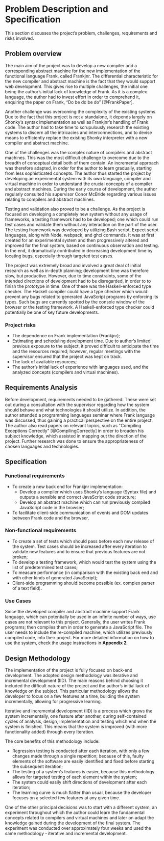 # Problem Description and Specification

This section discusses the project’s problem, challenges, requirements and risks involved.

## Problem overview

The main aim of the project was to develop a new compiler and a corresponding
abstract machine for the new implementation of the functional language Frank,
called Frankjnr. The differential characteristic for the new compiler and abstract
machine is the fact that they would support web development. This gives rise to
multiple challenges, the initial one being the author’s initial lack of knowledge
of Frank. As it is a complex language, the author had to invest effort in order
to comprehend it, enquiring the paper on Frank, “Do be do be do” [@FrankPaper].


Another challenge was overcoming the complexity of the existing systems. Due to the fact that this
project is not a standalone, it depends largely on Shonky’s syntax implementation as well
as Frankjnr’s handling of Frank code. The author had to take time to scrupulously research
the existing systems to discern all the intricacies and interconnections, and to devise means
to efficiently replace the existing Shonky interpreter with a new compiler and abstract machine.


One of the challenges was the complex nature of compilers and abstract machines.
This was the most difficult challenge to overcome due to the breadth of conceptual
detail both of them contain. An incremental approach was therefore adapted, in order
for the author to learn gradually, starting from less sophisticated concepts. The author
thus started the project by developing an experimental system with its own language,
compiler and virtual machine in order to understand the crucial concepts of a compiler and
abstract machines. During the early course of development, the author regularly consulted
his supervisor Conor McBride regarding various issues relating to compilers and abstract machines.


Testing and validation also proved to be a challenge. As the project is focused
on developing a completely new system without any usage of frameworks, a testing
framework had to be developed; one which could run test cases and validate them without
any interaction on the part of the user. The testing framework was developed by utilizing
Bash script, Expect script languages, along with Node, webpack, and ghci commands. It was
at first created for an experimental system and then progressively altered and improved
for the final system, based on continuous observation and testing. In the end, it dramatically
contributed in decreasing development time by locating bugs, especially through targeted test cases. 

The project was extremely broad and involved a great deal of initial research as
well as in-depth planning; development time was therefore slow, but productive.
However, due to time constraints, some of the intended directions of development
had to be disregarded, in order to to finish the prototype in time. One of these
was the Haskell-enforced type checker. The Haskell compiler could have a type
checker which would prevent any bugs related to generated JavaScript programs
by enforcing its types. Such bugs are currently spotted by the console window
of the browser or the testing framework. A Haskell-enforced type checker could
potentially be one of key future developments.

### Project risks 

* The dependence on Frank implementation (Frankjnr);
* Estimating and scheduling development time. Due to author’s limited previous exposure to the subject,
  it proved difficult to anticipate the time and the resources required; however, regular meetings
  with the supervisor ensured that the project was kept on track. 
* The lack of available resources;
* The author’s initial lack of experience with languages used, and the analyzed
  concepts (compilers and virtual machines).


## Requirements Analysis

Before development, requirements needed to be gathered. These were set out during a consultation
with the supervisor regarding how the system should behave and what technologies it should utilize.
In addition, the author attended a programming languages seminar where Frank language was discussed,
thus gaining a practical
perspective on the entire project. The author also read papers on relevant
topics, such as "Compiling Exceptions Correctly" [@CompilingCorrectly] in order to broaden his subject
knowledge, which assisted in mapping out the
direction of the project. Further research was done to ensure the appropriateness of chosen
languages and technologies.


## Specification

### Functional requirements

* To create a new back end for Frankjnr implementation:
    + Develop a compiler which uses Shonky’s language (Syntax file) and
      outputs a sensible and correct JavaScript code structure;
    + Develop an abstract machine which can run previously compiled
      JavaScript code in the browser;
* To facilitate client-side communication of events and DOM updates
  between Frank code and the browser.

### Non-functional requirements

* To create a set of tests which should pass before each new release
  of the system. Test cases should be increased after every iteration to
  validate new features and to ensure that previous features are not broken;
* To develop a testing framework, which would test the system using the list of
  predetermined test cases;
* To measure performance (in comparison with the existing back end
  and with other kinds of generated JavaScript);
* Client-side programming should become possible (ex. complex
  parser of a text field).

### Use Cases

Since the developed compiler and abstract machine support Frank language, which can potentially
be used in an infinite number of ways, use cases are not relevant to this project. Generally,
the user writes Frank programs; then compiles them in order to generate a JavaScript file. The
user needs to include the re-compiled machine, which utilizes previously compiled code, into
their project. For more detailed information on how to use the system, check the usage
instructions in **Appendix 2**.

## Design Methodology

The implementation of the project is fully focused on back-end development.
The adopted design methodology was iterative and incremental development
(IID). The main reasons behind choosing it included the difficult nature of the project and the
author’s initial lack of knowledge on the subject. This particular methodology allows
the developer to focus on a few features at a time, building the system incrementally,
allowing for progressive learning. 

Iterative and incremental development (IID) is a process which grows the system
incrementally, one feature after another, during self-contained cycles of analysis,
design, implementation and testing which end when the system is finished.
This means that the system is improved (with more functionality added) through every
Iteration.

The core benefits of this methodology include:

* Regression testing is conducted after each iteration, with only a few
  changes made through a single repetition; because of this, faulty elements
  of the software are easily identified and fixed before starting the
  subsequent iteration;
* The testing of a system’s features is easier, because this methodology allows
  for targeted testing of each element within the system;
* The system could easily shift directions of development after each iteration;
* The learning curve is much flatter than usual, because the developer focuses
  on a selected few features at any given time.

One of the other principal decisions was to start with a different system, an experiment
throughout which the author could learn the fundamental concepts related to compilers and
virtual machines and later on adapt the knowledge gained during the development of the final system.
The experiment was conducted over approximately four weeks and used the same methodology - iterative
and incremental development.

